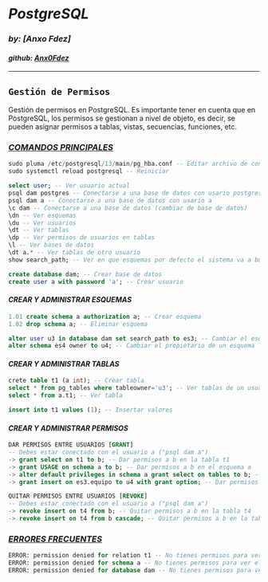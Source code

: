  # ***PostgreSQL***
### *by: [Anxo Fdez]*
#### *github: [Anx0Fdez](https://github.com/Anx0Fdez)*

---
## `Gestión de Permisos`
Gestión de permisos en PostgreSQL. Es importante tener en cuenta que en PostgreSQL, los permisos se gestionan a nivel de objeto, es decir, se pueden asignar permisos a tablas, vistas, secuencias, funciones, etc.

### ***<u>COMANDOS PRINCIPALES</u>***
```sql
sudo pluma /etc/postgresql/13/main/pg_hba.conf -- Editar archivo de configuración
sudo systemctl reload postgresql -- Reiniciar 
```
```sql
select user; -- Ver usuario actual
psql dam postgres -- Conectarse a una base de datos con usario postgres
psql dam a -- Conectarse a una base de datos con usario a
\c dam -- Conectarse a una base de datos (cambiar de base de datos)
\dn -- Ver esquemas
\du -- Ver usuarios
\dt -- Ver tablas
\dp -- Ver permisos de usuarios en tablas
\l -- Ver bases de datos
\dt a.* -- Ver tablas de otro usuario
show search_path; -- Ver en que esquemas por defecto el sistema va a buscar las tablas
```
```sql
create database dam; -- Crear base de datos
create user a with password 'a'; -- Crear usuario
```
#### *CREAR Y ADMINISTRAR ESQUEMAS*
```sql
1.01 create schema a authorization a; -- Crear esquema
1.02 drop schema a; -- Eliminar esquema

alter user u3 in database dam set search_path to es3; -- Cambiar el esquema por defecto de un usuario
alter schema es4 owner to u4; -- Cambiar el propietario de un esquema
```
#### *CREAR Y ADMINISTRAR TABLAS*

```sql
crete table t1 (a int); -- Crear tabla
select * from pg_tables where tableowner='u3'; -- Ver tablas de un usuario
select * from a.t1; -- Ver tabla

insert into t1 values (1); -- Insertar valores
```
#### *CREAR Y ADMINISTRAR PERMISOS*
```sql
DAR PERMISOS ENTRE USUARIOS [GRANT]
-- Debes estar conectado con el usuario a ("psql dam a")
-> grant select on t1 to b; -- Dar permisos a b en la tabla t1
-> grant USAGE on schema a to b; -- Dar permisos a b en el esquema a
-> alter default privileges in schema a grant select on tables to b; -- Dar permisos por defecto a b
-> grant insert on es3.equipo to u4 with grant option; -- Dar permisos a u4 con opción de dar el mismo permiso a otros
```
```sql
QUITAR PERMISOS ENTRE USUARIOS [REVOKE]
-- Debes estar conectado con el usuario a ("psql dam a")
-> revoke insert on t4 from b; -- Quitar permisos a b en la tabla t4
-> revoke insert on t4 from b cascade; -- Quitar permisos a b en la tabla t4 y a los objetos que dependen de ella
```
### ***<u>ERRORES FRECUENTES</u>***
```sql
ERROR: permission denied for relation t1 -- No tienes permisos para ver la tabla t1
ERROR: permission denied for schema a -- No tienes permisos para ver el esquema a
ERROR: permission denied for database dam -- No tienes permisos para ver la base de datos dam

```
